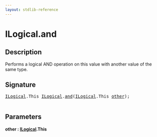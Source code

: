 ```yaml
---
layout: stdlib-reference
---
```


# ILogical\.and

## Description

Performs a logical AND operation on this value with another value of the same type.




## Signature 

<pre>
<a href="index.html" class="code_type">ILogical</a>.<span class="code_keyword">This</span> <a href="index.html" class="code_type">ILogical</a>.<a href="and.html">and</a>(<a href="index.html" class="code_type">ILogical</a>.<span class="code_keyword">This</span> <a href="and.html#decl-other" class="code_param">other</a>);

</pre>

## Parameters

####  <a id="decl-other"></a>other  : [ILogical](index)\.This

